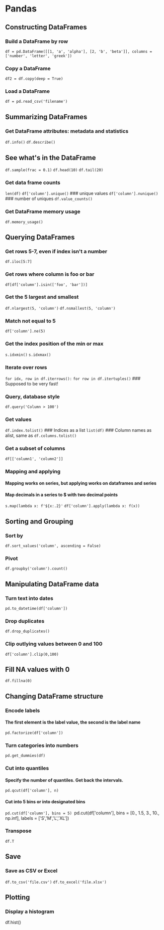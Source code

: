 # Pandas

## Constructing DataFrames
### Build a DataFrame by row
`df = pd.DataFrame([[1, 'a', 'alpha'], [2, 'b', 'beta']], columns = ['number', 'letter', 'greek'])`

### Copy a DataFrame
`df2 = df.copy(deep = True)`

### Load a DataFrame
`df = pd.read_csv('filename')`


## Summarizing DataFrames

### Get DataFrame attributes: metadata and statistics
`df.info()`
`df.describe()`

## See what's in the DataFrame
`df.sample(frac = 0.1)`
`df.head(10)`
`df.tail(20)`

### Get data frame counts
`len(df)`
`df['column'].unique()` ### unique values
`df['column'].nunique()` ### number of uniques
`df.value_counts()`

### Get DataFrame memory usage
`df.memory_usage()`


## Querying DataFrames

### Get rows 5-7, even if index isn't a number
`df.iloc[5:7]`

### Get rows where column is foo or bar
`df[df['column'].isin(['foo', 'bar'])]`

### Get the 5 largest and smallest
`df.nlargest(5, 'column')`
`df.nsmallest(5, 'column')`

### Match not equal to 5
`df['column'].ne(5)`

### Get the index position of the min or max
`s.idxmin()`
`s.idxmax()`

### Iterate over rows
`for idx, row in df.iterrows():`
`for row in df.itertuples()` ### Supposed to be very fast!

### Query, database style
`df.query('Column > 100')`

### Get values
`df.index.tolist()` ### Indices as a list
`list(df)` ### Column names as alist, same as `df.columns.tolist()`

### Get a subset of columns
`df[['column1', 'column2']]`

### Mapping and applying
#### Mapping works on series, but applying works on dataframes and series
#### Map decimals in a series to $ with two decimal points
`s.map(lambda x: f'${x:.2}'`
`df['column'].apply(lambda x: f(x))`

## Sorting and Grouping
### Sort by
`df.sort_values('column', ascending = False)`

### Pivot
`df.groupby('column').count()`



## Manipulating DataFrame data

### Turn text into dates
`pd.to_datetime(df['column'])`

### Drop duplicates
`df.drop_duplicates()`

### Clip outlying values between 0 and 100
`df['column'].clip(0,100)`

## Fill NA values with 0
`df.fillna(0)`


## Changing DataFrame structure

### Encode labels
#### The first element is the label value, the second is the label name
`pd.factorize(df['column'])`

### Turn categories into numbers
`pd.get_dummies(df)`

### Cut into quantiles
#### Specify the number of quantiles. Get back the intervals.
`pd.qcut(df['column'], n)`

#### Cut into 5 bins or into designated bins
`pd.cut(df['column'], bins = 5)
`pd.cut(df['column'], bins = [0., 1.5, 3., 10., np.inf], labels = ['S','M','L','XL'])


### Transpose
`df.T`


## Save

### Save as CSV or Excel
`df.to_csv('file.csv')`
`df.to_excel('file.xlsx')`


## Plotting

### Display a histogram
df.hist()
